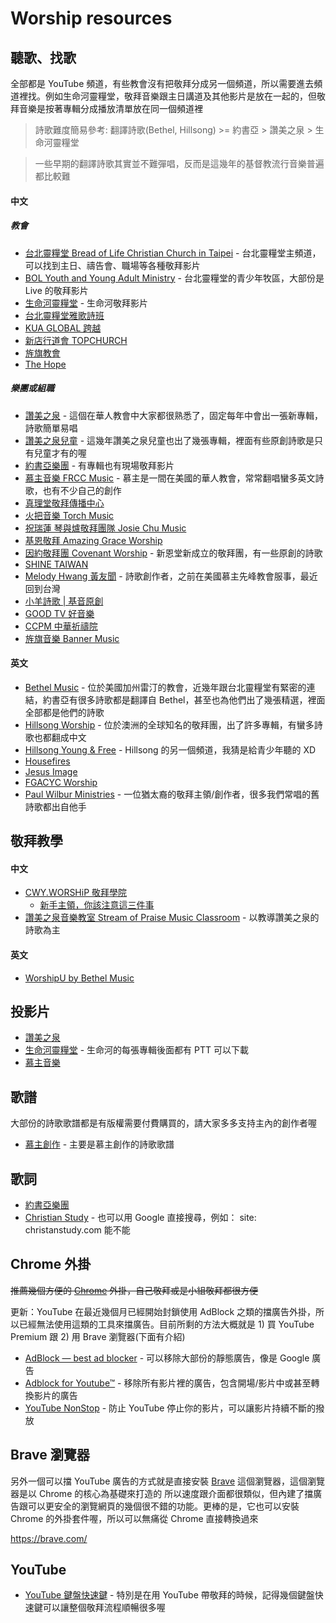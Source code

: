# Worship resources

## 聽歌、找歌

全部都是 YouTube 頻道，有些教會沒有把敬拜分成另一個頻道，所以需要進去頻道裡找。例如生命河靈糧堂，敬拜音樂跟主日講道及其他影片是放在一起的，但敬拜音樂是按著專輯分成播放清單放在同一個頻道裡

> 詩歌難度簡易參考: 翻譯詩歌(Bethel, Hillsong) >= 約書亞 > 讚美之泉 > 生命河靈糧堂

> 一些早期的翻譯詩歌其實並不難彈唱，反而是這幾年的基督教流行音樂普遍都比較難

#### 中文

##### 教會

- [台北靈糧堂 Bread of Life Christian Church in Taipei](https://www.youtube.com/channel/UClDpY60wBFG-j2VEI4kQplQ) - 台北靈糧堂主頻道，可以找到主日、禱告會、職場等各種敬拜影片
- [BOL Youth and Young Adult Ministry](https://www.youtube.com/user/holywood2be) - 台北靈糧堂的青少年牧區，大部份是 Live 的敬拜影片
- [生命河靈糧堂](https://www.youtube.com/channel/UCeOxIcPOMW4jO64C2lTSl-w) - 生命河敬拜影片
- [台北靈糧堂雅歌詩班](https://www.youtube.com/channel/UC3fF55jVlUD3as0CaiAyZ1A)
- [KUA GLOBAL 跨越](https://www.youtube.com/channel/UC7kIJ3kuhr1zMYQU4R67Iyw)
- [新店行道會 TOPCHURCH](https://www.youtube.com/channel/UChntiluSnsVAWBBhmB-m0iQ)
- [旌旗教會](https://www.youtube.com/channel/UCLkrfxHnrqA2hu01i7SbP_w)
- [The Hope](https://www.youtube.com/TheHopeTV)

##### 樂團或組職

- [讚美之泉](https://www.youtube.com/channel/UC00EceQGGCMucNvwOS-jQ7A) - 這個在華人教會中大家都很熟悉了，固定每年中會出一張新專輯，詩歌簡單易唱
- [讚美之泉兒童](https://www.youtube.com/channel/UC2KCkfsRUglpjc8tRM65DtQ) - 這幾年讚美之泉兒童也出了幾張專輯，裡面有些原創詩歌是只有兒童才有的喔
- [約書亞樂團](https://www.youtube.com/channel/UC93m2yLo9G4-ZdFMgrdS2LA) - 有專輯也有現場敬拜影片
- [慕主音樂 FRCC Music](https://www.youtube.com/channel/UCJIKG4T5pdvXW0bMOVMFU4g) - 慕主是一間在美國的華人教會，常常翻唱蠻多英文詩歌，也有不少自己的創作
- [真理堂敬拜傳播中心](https://www.youtube.com/channel/UCyi03gMxiRQJ_eJp6WKadOA)
- [火把音樂 Torch Music](https://www.youtube.com/channel/UCfKhYkv7rd-YNuz3bnWLB5g)
- [祝瑞蓮 琴與爐敬拜團隊 Josie Chu Music](https://www.youtube.com/channel/UC5Ovvw_MKLDMO1WVlV0zKzg)
- [基恩敬拜 Amazing Grace Worship](https://www.youtube.com/channel/UCGpiURDJzGW0KLobc_pQLpw)
- [因約敬拜團 Covenant Worship](https://www.youtube.com/channel/UCzDGu50DV3IvG_YzkBZejDg) - 新恩堂新成立的敬拜團，有一些原創的詩歌
- [SHINE TAIWAN](https://www.youtube.com/channel/UCft3VWHAWROtaBwFV-iOg-Q)
- [Melody Hwang 黃友聞](https://www.youtube.com/channel/UCxlE7f7pmIEpbeEDNttUCVw) - 詩歌創作者，之前在美國慕主先峰教會服事，最近回到台灣
- [小羊詩歌 | 基音原創](https://www.youtube.com/@W247)
- [GOOD TV 好音樂](https://www.youtube.com/@goodtvseraphim)
- [CCPM 中華祈禱院](https://www.youtube.com/@CCPMovie)
- [旌旗音樂 Banner Music](https://www.youtube.com/@bannermusic4294)

#### 英文

- [Bethel Music](https://www.youtube.com/channel/UCbertc-gMbkkHuSmg0qwnxw) - 位於美國加州雷汀的教會，近幾年跟台北靈糧堂有緊密的連結，約書亞有很多詩歌都是翻譯自 Bethel，甚至也為他們出了幾張精選，裡面全部都是他們的詩歌
- [Hillsong Worship](https://www.youtube.com/channel/UC4q12NoPNySbVqwpw4iO5Vg) - 位於澳洲的全球知名的敬拜團，出了許多專輯，有蠻多詩歌也都翻成中文
- [Hillsong Young & Free](https://www.youtube.com/user/HillsongYoungAndFree) - Hillsong 的另一個頻道，我猜是給青少年聽的 XD
- [Housefires](https://www.youtube.com/channel/UCF80293azxnDAdbOa7fFKfw)
- [Jesus Image](https://www.youtube.com/channel/UCu-rO0kN-fbuGKTllbuEvZw)
- [FGACYC Worship](https://www.youtube.com/channel/UCDgUpUOa_ZG5qBVqwmihZdw)
- [Paul Wilbur Ministries](https://www.youtube.com/channel/UCMPKrH6El9I7pAmHK2XHqyQ) - 一位猶太裔的敬拜主領/創作者，很多我們常唱的舊詩歌都出自他手

## 敬拜教學

#### 中文

- [CWY.WORSHiP 敬拜學院](https://www.youtube.com/@CWYWORSHiP)
  - [新手主領，你該注意這三件事](https://www.youtube.com/watch?v=iG3XVKNbOFc&t=6s&ab_channel=CWY.WORSHiP%E6%95%AC%E6%8B%9C%E5%AD%B8%E9%99%A2)
- [讚美之泉音樂教室 Stream of Praise Music Classroom](https://www.youtube.com/playlist?list=PLEY_M7xVVeAsUf1wPedgks59kdri-Mh32) - 以教導讚美之泉的詩歌為主

#### 英文

- [WorshipU by Bethel Music](https://www.youtube.com/channel/UCp7yiXtvaB3UmVMDEelFgWA)

## 投影片

- [讚美之泉](https://legacy.sop.org/powerpoint/)
- [生命河靈糧堂](https://www.rolcc.net/opencart/index.php?route=product/category&path=18) - 生命河的每張專輯後面都有 PTT 可以下載
- [慕主音樂](https://www.frcc.us/music/creation/)

## 歌譜

大部份的詩歌歌譜都是有版權需要付費購買的，請大家多多支持主內的創作者喔

- [慕主創作](https://www.frcc.us/music/creation/) - 主要是慕主創作的詩歌歌譜

## 歌詞

- [約書亞樂團](https://www.joshua.com.tw/web/?menu=album&menu_id=27)
- [Christian Study](http://www.christianstudy.com/) - 也可以用 Google 直接搜尋，例如： site: christanstudy.com 能不能

## Chrome 外掛

~~推薦幾個方便的 [Chrome](https://www.google.com/chrome/) 外掛，自己敬拜或是小組敬拜都很方便~~

更新：YouTube 在最近幾個月已經開始封鎖使用 AdBlock 之類的擋廣告外掛，所以已經無法使用這類的工具來擋廣告。目前所剩的方法大概就是 1) 買 YouTube Premium 跟 2) 用 Brave 瀏覽器(下面有介紹)

- [AdBlock — best ad blocker](https://chrome.google.com/webstore/detail/adblock-%E2%80%94-best-ad-blocker/gighmmpiobklfepjocnamgkkbiglidom) - 可以移除大部份的靜態廣告，像是 Google 廣告
- [Adblock for Youtube™](https://chrome.google.com/webstore/detail/adblock-for-youtube/cmedhionkhpnakcndndgjdbohmhepckk) - 移除所有影片裡的廣告，包含開場/影片中或甚至轉換影片的廣告
- [YouTube NonStop](https://chrome.google.com/webstore/detail/youtube-nonstop/nlkaejimjacpillmajjnopmpbkbnocid) - 防止 YouTube 停止你的影片，可以讓影片持續不斷的撥放

## Brave 瀏覽器

另外一個可以擋 YouTube 廣告的方式就是直接安裝 [Brave](https://brave.com/) 這個瀏覽器，這個瀏覽器是以 Chrome 的核心為基礎來打造的
所以速度跟介面都很類似，但內建了擋廣告跟可以更安全的瀏覽網頁的幾個很不錯的功能。更棒的是，它也可以安裝 Chrome 的外掛套件喔，所以可以無痛從 Chrome 直接轉換過來

https://brave.com/

## YouTube

- [YouTube 鍵盤快速鍵](https://support.google.com/youtube/answer/7631406?hl=zh-Hant) - 特別是在用 YouTube 帶敬拜的時候，記得幾個鍵盤快速鍵可以讓整個敬拜流程順暢很多喔
